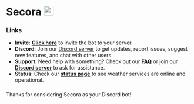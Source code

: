 # Secora [<img alt="secora" width="26px" src="https://cdn.discordapp.com/attachments/932265928522088450/1047080927290994728/SecoraLogo.png" />][website]

### Links
 - **Invite**: **[Click here](https://secorabot.xyz/invite)** to invite the bot to your server.
 - **Discord**: Join our [Discord server](https://discord.gg/bVf6uQcuyx) to get updates, report issues, suggest new features, and chat with other users.
 - **Support**: Need help with something? Check out our **[FAQ](https://secorabot.xyz/)** or join our **[Discord server](https://discord.gg/bVf6uQcuyx)** to ask for assistance.
 - **Status**: Check our **[status page](https://status.secorabot.xyz)** to see weather services are online and operational.

###

Thanks for considering Secora as your Discord bot!


[website]: https://en.wikipedia.org/wiki/Vue.js
